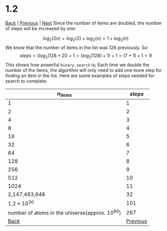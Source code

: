 # 1.2
[Back](README.md) | [Previous](1.1.md) | [Next](1.3.md)
Since the number of items are doubled, the number of steps will be increased by one:

$$
	log_2(2n) = log_2(2) + log_2(n) = 1 + log_2(n)
$$
We know that the number of items in the list was 128 previously. So:
$$
	steps = (log_2(128 \times 2)) + 1 = (log_2(128) + 1) + 1 = (7 + 1) + 1 = 9
$$
This shows how powerful `binary_search` is; Each time we double the number of the items, the algorithm will only need to add one more step for finding an item in the list. Here are some examples of steps needed for search to complete:

|$n_{items}$|$steps$|
|--|--|
|1|1|
|2|2|
|4|3|
|8|4|
|16|5|
|32|6|
|64|7|
|128|8|
|256|9|
|512|10|
|1024|11|
|2,147,483,648|32|
|$1.2\times 10^{30}$|101|
|number of atoms in the universe(approx. $10^{80}$)|267|
[Back](README.md) | [Previous](1.1.md) | [Next](1.3.md)